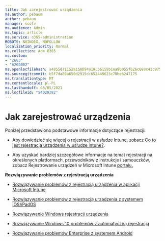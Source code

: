 ```yaml
---
title: Jak zarejestrować urządzenia
ms.author: pebaum
author: pebaum
manager: scotv
ms.audience: Admin
ms.topic: article
ms.service: o365-administration
ROBOTS: NOINDEX, NOFOLLOW
localization_priority: Normal
ms.collection: Adm_O365
ms.custom:
- "2683"
- "6200002"
ms.openlocfilehash: a4855d71152a158b94a19c36159b1ea9b055f626c680c43c875de1f258329c96
ms.sourcegitcommit: b5f7da89a650d2915dc652449623c78be6247175
ms.translationtype: MT
ms.contentlocale: pl-PL
ms.lasthandoff: 08/05/2021
ms.locfileid: "54029382"
---
```

# <a name="how-to-enroll-devices"></a>Jak zarejestrować urządzenia

Poniżej przedstawiono podstawowe informacje dotyczące rejestracji:

- Aby dowiedzieć się więcej o rejestracji w usłudze Intune, zobacz [Co to jest rejestracja urządzenia w usłudze Intune?](https://docs.microsoft.com/mem/intune/enrollment/device-enrollment).

- Aby uzyskać bardziej szczegółowe informacje na temat rejestracji na określonych platformach, przewodników z instrukcje i samouczków, zobacz Rejestrowanie urządzeń w Microsoft Intune [portalu.](https://docs.microsoft.com/mem/intune/enrollment/)

**Rozwiązywanie problemów z rejestracją urządzenia**

- [Rozwiązywanie problemów z rejestracją urządzenia w aplikacji Microsoft Intune](https://docs.microsoft.com/mem/intune/enrollment/troubleshoot-device-enrollment-in-intune)

- [Rozwiązywanie problemów z rejestracją urządzenia z systemem iOS/iPadOS](https://docs.microsoft.com/mem/intune/enrollment/troubleshoot-ios-enrollment-errors)

- [Rozwiązywanie Windows rejestracji urządzenia](https://docs.microsoft.com/mem/intune/enrollment/troubleshoot-windows-enrollment-errors)

- [Rozwiązywanie Windows 10 problemów z automatyczną rejestracją](https://docs.microsoft.com/mem/intune/enrollment/troubleshoot-windows-auto-enrollment)

- [Rozwiązywanie problemów Enterprise z systemem Android](https://docs.microsoft.com/mem/intune/enrollment/troubleshoot-android-enrollment)


